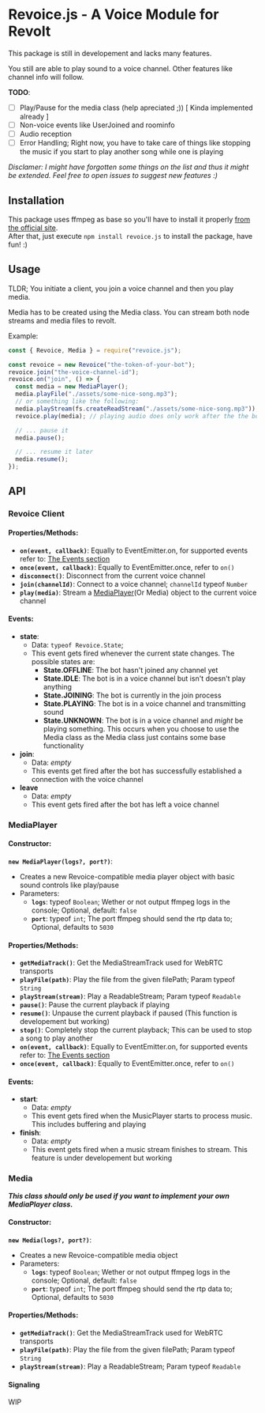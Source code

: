 # Revoice.js - A Voice Module for Revolt

This package is still in developement and lacks many features.

You still are able to play sound to a voice channel. Other features like channel info will follow.

**TODO**:

- [ ] Play/Pause for the media class (help apreciated ;)) [ Kinda implemented already ]
- [ ] Non-voice events like UserJoined and roominfo
- [ ] Audio reception
- [ ] Error Handling; Right now, you have to take care of things like stopping the music if you start to play another song while one is playing

*Disclamer: I might have forgotten some things on the list and thus it might be extended. Feel free to open issues to suggest new features :)*

## Installation

This package uses ffmpeg as base so you'll have to install it properly [from the official site](https://ffmpeg.org/).  
After that, just execute `npm install revoice.js` to install the package, have fun! :)

## Usage

TLDR; You initiate a client, you join a voice channel and then you play media.

Media has to be created using the Media class. You can stream both node streams and media files to revolt.

Example:

```JavaScript
const { Revoice, Media } = require("revoice.js");

const revoice = new Revoice("the-token-of-your-bot");
revoice.join("the-voice-channel-id");
revoice.on("join", () => {
  const media = new MediaPlayer();
  media.playFile("./assets/some-nice-song.mp3");
  // or something like the following:
  media.playStream(fs.createReadStream("./assets/some-nice-song.mp3"));
  revoice.play(media); // playing audio does only work after the the bot joined the voice channel

  // ... pause it
  media.pause();

  // ... resume it later
  media.resume();
});
```

## API

### Revoice Client

#### Properties/Methods:

- **`on(event, callback)`**: Equally to EventEmitter.on, for supported events refer to: [The Events section](#Events)
- **`once(event, callback)`**: Equally to EventEmitter.once, refer to `on()`
- **`disconnect()`**: Disconnect from the current voice channel
- **`join(channelId)`**: Connect to a voice channel; `channelId` typeof `Number`
- **`play(media)`**: Stream a [MediaPlayer](#MediaPlayer)(Or Media) object to the current voice channel

#### Events:

- **state**:
  - Data: `typeof Revoice.State`;
  - This event gets fired whenever the current state changes. The possible states are:
    - **State.OFFLINE**: The bot hasn't joined any channel yet
    - **State.IDLE**: The bot is in a voice channel but isn't doesn't play anything
    - **State.JOINING**: The bot is currently in the join process
    - **State.PLAYING**: The bot is in a voice channel and transmitting sound
    - **State.UNKNOWN**: The bot is in a voice channel and _might_ be playing something. This occurs when you choose to use the Media class as the Media class just contains some base functionality
- **join**:
  - Data: _empty_
  - This events get fired after the bot has successfully established a connection with the voice channel
- **leave**
  - Data: _empty_
  - This event gets fired after the bot has left a voice channel

### MediaPlayer

#### Constructor:

**`new MediaPlayer(logs?, port?)`**:

- Creates a new Revoice-compatible media player object with basic sound controls like play/pause
- Parameters:
  - **`logs`**: typeof `Boolean`; Wether or not output ffmpeg logs in the console; Optional, default: `false`
  - **`port`**: typeof `int`; The port ffmpeg should send the rtp data to; Optional, defaults to `5030`

#### Properties/Methods:

- **`getMediaTrack()`**: Get the MediaStreamTrack used for WebRTC transports
- **`playFile(path)`**: Play the file from the given filePath; Param typeof `String`
- **`playStream(stream)`**: Play a ReadableStream; Param typeof `Readable`
- **`pause()`**: Pause the current playback if playing
- **`resume()`**: Unpause the current playback if paused (This function is developement but working)
- **`stop()`**: Completely stop the current playback; This can be used to stop a song to play another
- **`on(event, callback)`**: Equally to EventEmitter.on, for supported events refer to: [The Events section](#events-1)
- **`once(event, callback)`**: Equally to EventEmitter.once, refer to `on()`

#### Events:

- **start**:
  - Data: _empty_
  - This event gets fired when the MusicPlayer starts to process music. This includes buffering and playing
- **finish**:
  - Data: _empty_
  - This event gets fired when a music stream finishes to stream. This feature is under developement but working

### Media

_**This class should only be used if you want to implement your own MediaPlayer class.**_

#### Constructor:

**`new Media(logs?, port?)`**:

- Creates a new Revoice-compatible media object
- Parameters:
  - **`logs`**: typeof `Boolean`; Wether or not output ffmpeg logs in the console; Optional, default: `false`
  - **`port`**: typeof `int`; The port ffmpeg should send the rtp data to; Optional, defaults to `5030`

#### Properties/Methods:

- **`getMediaTrack()`**: Get the MediaStreamTrack used for WebRTC transports
- **`playFile(path)`**: Play the file from the given filePath; Param typeof `String`
- **`playStream(stream)`**: Play a ReadableStream; Param typeof `Readable`

#### Signaling

WIP
